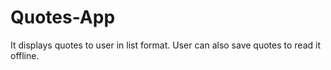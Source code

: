 # Quotes-App
It displays quotes to user in list format. User can also save quotes to read it offline.
